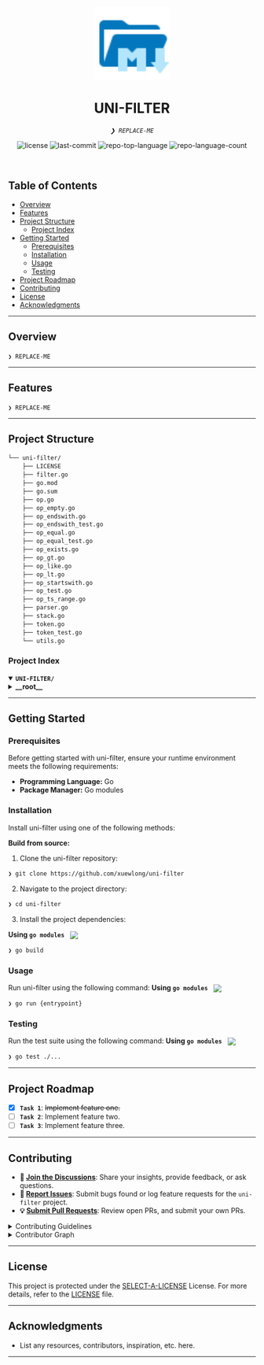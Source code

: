 <p align="center">
    <img src="https://raw.githubusercontent.com/PKief/vscode-material-icon-theme/ec559a9f6bfd399b82bb44393651661b08aaf7ba/icons/folder-markdown-open.svg" align="center" width="30%">
</p>
<p align="center"><h1 align="center">UNI-FILTER</h1></p>
<p align="center">
	<em><code>❯ REPLACE-ME</code></em>
</p>
<p align="center">
	<img src="https://img.shields.io/github/license/xuewlong/uni-filter?style=default&logo=opensourceinitiative&logoColor=white&color=0080ff" alt="license">
	<img src="https://img.shields.io/github/last-commit/xuewlong/uni-filter?style=default&logo=git&logoColor=white&color=0080ff" alt="last-commit">
	<img src="https://img.shields.io/github/languages/top/xuewlong/uni-filter?style=default&color=0080ff" alt="repo-top-language">
	<img src="https://img.shields.io/github/languages/count/xuewlong/uni-filter?style=default&color=0080ff" alt="repo-language-count">
</p>
<p align="center"><!-- default option, no dependency badges. -->
</p>
<p align="center">
	<!-- default option, no dependency badges. -->
</p>
<br>

##  Table of Contents

- [ Overview](#-overview)
- [ Features](#-features)
- [ Project Structure](#-project-structure)
  - [ Project Index](#-project-index)
- [ Getting Started](#-getting-started)
  - [ Prerequisites](#-prerequisites)
  - [ Installation](#-installation)
  - [ Usage](#-usage)
  - [ Testing](#-testing)
- [ Project Roadmap](#-project-roadmap)
- [ Contributing](#-contributing)
- [ License](#-license)
- [ Acknowledgments](#-acknowledgments)

---

##  Overview

<code>❯ REPLACE-ME</code>

---

##  Features

<code>❯ REPLACE-ME</code>

---

##  Project Structure

```sh
└── uni-filter/
    ├── LICENSE
    ├── filter.go
    ├── go.mod
    ├── go.sum
    ├── op.go
    ├── op_empty.go
    ├── op_endswith.go
    ├── op_endswith_test.go
    ├── op_equal.go
    ├── op_equal_test.go
    ├── op_exists.go
    ├── op_gt.go
    ├── op_like.go
    ├── op_lt.go
    ├── op_startswith.go
    ├── op_test.go
    ├── op_ts_range.go
    ├── parser.go
    ├── stack.go
    ├── token.go
    ├── token_test.go
    └── utils.go
```


###  Project Index
<details open>
	<summary><b><code>UNI-FILTER/</code></b></summary>
	<details> <!-- __root__ Submodule -->
		<summary><b>__root__</b></summary>
		<blockquote>
			<table>
			<tr>
				<td><b><a href='https://github.com/xuewlong/uni-filter/blob/master/utils.go'>utils.go</a></b></td>
				<td><code>❯ REPLACE-ME</code></td>
			</tr>
			<tr>
				<td><b><a href='https://github.com/xuewlong/uni-filter/blob/master/token_test.go'>token_test.go</a></b></td>
				<td><code>❯ REPLACE-ME</code></td>
			</tr>
			<tr>
				<td><b><a href='https://github.com/xuewlong/uni-filter/blob/master/token.go'>token.go</a></b></td>
				<td><code>❯ REPLACE-ME</code></td>
			</tr>
			<tr>
				<td><b><a href='https://github.com/xuewlong/uni-filter/blob/master/stack.go'>stack.go</a></b></td>
				<td><code>❯ REPLACE-ME</code></td>
			</tr>
			<tr>
				<td><b><a href='https://github.com/xuewlong/uni-filter/blob/master/parser.go'>parser.go</a></b></td>
				<td><code>❯ REPLACE-ME</code></td>
			</tr>
			<tr>
				<td><b><a href='https://github.com/xuewlong/uni-filter/blob/master/op_ts_range.go'>op_ts_range.go</a></b></td>
				<td><code>❯ REPLACE-ME</code></td>
			</tr>
			<tr>
				<td><b><a href='https://github.com/xuewlong/uni-filter/blob/master/op_test.go'>op_test.go</a></b></td>
				<td><code>❯ REPLACE-ME</code></td>
			</tr>
			<tr>
				<td><b><a href='https://github.com/xuewlong/uni-filter/blob/master/op_startswith.go'>op_startswith.go</a></b></td>
				<td><code>❯ REPLACE-ME</code></td>
			</tr>
			<tr>
				<td><b><a href='https://github.com/xuewlong/uni-filter/blob/master/op_lt.go'>op_lt.go</a></b></td>
				<td><code>❯ REPLACE-ME</code></td>
			</tr>
			<tr>
				<td><b><a href='https://github.com/xuewlong/uni-filter/blob/master/op_like.go'>op_like.go</a></b></td>
				<td><code>❯ REPLACE-ME</code></td>
			</tr>
			<tr>
				<td><b><a href='https://github.com/xuewlong/uni-filter/blob/master/op_gt.go'>op_gt.go</a></b></td>
				<td><code>❯ REPLACE-ME</code></td>
			</tr>
			<tr>
				<td><b><a href='https://github.com/xuewlong/uni-filter/blob/master/op_exists.go'>op_exists.go</a></b></td>
				<td><code>❯ REPLACE-ME</code></td>
			</tr>
			<tr>
				<td><b><a href='https://github.com/xuewlong/uni-filter/blob/master/op_equal_test.go'>op_equal_test.go</a></b></td>
				<td><code>❯ REPLACE-ME</code></td>
			</tr>
			<tr>
				<td><b><a href='https://github.com/xuewlong/uni-filter/blob/master/op_equal.go'>op_equal.go</a></b></td>
				<td><code>❯ REPLACE-ME</code></td>
			</tr>
			<tr>
				<td><b><a href='https://github.com/xuewlong/uni-filter/blob/master/op_endswith_test.go'>op_endswith_test.go</a></b></td>
				<td><code>❯ REPLACE-ME</code></td>
			</tr>
			<tr>
				<td><b><a href='https://github.com/xuewlong/uni-filter/blob/master/op_endswith.go'>op_endswith.go</a></b></td>
				<td><code>❯ REPLACE-ME</code></td>
			</tr>
			<tr>
				<td><b><a href='https://github.com/xuewlong/uni-filter/blob/master/op_empty.go'>op_empty.go</a></b></td>
				<td><code>❯ REPLACE-ME</code></td>
			</tr>
			<tr>
				<td><b><a href='https://github.com/xuewlong/uni-filter/blob/master/op.go'>op.go</a></b></td>
				<td><code>❯ REPLACE-ME</code></td>
			</tr>
			<tr>
				<td><b><a href='https://github.com/xuewlong/uni-filter/blob/master/go.sum'>go.sum</a></b></td>
				<td><code>❯ REPLACE-ME</code></td>
			</tr>
			<tr>
				<td><b><a href='https://github.com/xuewlong/uni-filter/blob/master/go.mod'>go.mod</a></b></td>
				<td><code>❯ REPLACE-ME</code></td>
			</tr>
			<tr>
				<td><b><a href='https://github.com/xuewlong/uni-filter/blob/master/filter.go'>filter.go</a></b></td>
				<td><code>❯ REPLACE-ME</code></td>
			</tr>
			</table>
		</blockquote>
	</details>
</details>

---
##  Getting Started

###  Prerequisites

Before getting started with uni-filter, ensure your runtime environment meets the following requirements:

- **Programming Language:** Go
- **Package Manager:** Go modules


###  Installation

Install uni-filter using one of the following methods:

**Build from source:**

1. Clone the uni-filter repository:
```sh
❯ git clone https://github.com/xuewlong/uni-filter
```

2. Navigate to the project directory:
```sh
❯ cd uni-filter
```

3. Install the project dependencies:


**Using `go modules`** &nbsp; [<img align="center" src="https://img.shields.io/badge/Go-00ADD8.svg?style={badge_style}&logo=go&logoColor=white" />](https://golang.org/)

```sh
❯ go build
```




###  Usage
Run uni-filter using the following command:
**Using `go modules`** &nbsp; [<img align="center" src="https://img.shields.io/badge/Go-00ADD8.svg?style={badge_style}&logo=go&logoColor=white" />](https://golang.org/)

```sh
❯ go run {entrypoint}
```


###  Testing
Run the test suite using the following command:
**Using `go modules`** &nbsp; [<img align="center" src="https://img.shields.io/badge/Go-00ADD8.svg?style={badge_style}&logo=go&logoColor=white" />](https://golang.org/)

```sh
❯ go test ./...
```


---
##  Project Roadmap

- [X] **`Task 1`**: <strike>Implement feature one.</strike>
- [ ] **`Task 2`**: Implement feature two.
- [ ] **`Task 3`**: Implement feature three.

---

##  Contributing

- **💬 [Join the Discussions](https://github.com/xuewlong/uni-filter/discussions)**: Share your insights, provide feedback, or ask questions.
- **🐛 [Report Issues](https://github.com/xuewlong/uni-filter/issues)**: Submit bugs found or log feature requests for the `uni-filter` project.
- **💡 [Submit Pull Requests](https://github.com/xuewlong/uni-filter/blob/main/CONTRIBUTING.md)**: Review open PRs, and submit your own PRs.

<details closed>
<summary>Contributing Guidelines</summary>

1. **Fork the Repository**: Start by forking the project repository to your github account.
2. **Clone Locally**: Clone the forked repository to your local machine using a git client.
   ```sh
   git clone https://github.com/xuewlong/uni-filter
   ```
3. **Create a New Branch**: Always work on a new branch, giving it a descriptive name.
   ```sh
   git checkout -b new-feature-x
   ```
4. **Make Your Changes**: Develop and test your changes locally.
5. **Commit Your Changes**: Commit with a clear message describing your updates.
   ```sh
   git commit -m 'Implemented new feature x.'
   ```
6. **Push to github**: Push the changes to your forked repository.
   ```sh
   git push origin new-feature-x
   ```
7. **Submit a Pull Request**: Create a PR against the original project repository. Clearly describe the changes and their motivations.
8. **Review**: Once your PR is reviewed and approved, it will be merged into the main branch. Congratulations on your contribution!
</details>

<details closed>
<summary>Contributor Graph</summary>
<br>
<p align="left">
   <a href="https://github.com{/xuewlong/uni-filter/}graphs/contributors">
      <img src="https://contrib.rocks/image?repo=xuewlong/uni-filter">
   </a>
</p>
</details>

---

##  License

This project is protected under the [SELECT-A-LICENSE](https://choosealicense.com/licenses) License. For more details, refer to the [LICENSE](https://choosealicense.com/licenses/) file.

---

##  Acknowledgments

- List any resources, contributors, inspiration, etc. here.

---
